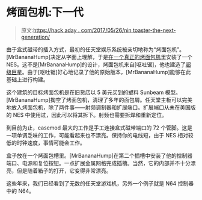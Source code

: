 # 烤面包机:下一代

> 原文:[https://hack aday . com/2017/05/26/nin toaster-the-next-generation/](https://hackaday.com/2017/05/26/nintoaster-the-next-generation/)

由于盒式磁带的插入方式，最初的任天堂娱乐系统被亲切地称为“烤面包机”。[MrBananaHump]决定从字面上理解，于是[在一个真正的烤面包机](http://imgur.com/a/Wvi83)里安装了一个 NES。这不是[MrBananaHump]的设计，烤面包机来自[呕吐锯]，他也建造了[超级巨星](https://hackaday.com/2009/03/22/snes-toaster/)。由于[呕吐锯]好心地记录了他的原始版本，[MrBananaHump]能够在此基础上进行构建。

这个建筑的目标烤面包机是在旧货店以 5 美元买到的塑料 Sunbeam 模型。[MrBananaHump]掏空了烤面包机，清理了多年的面包屑。任天堂主板可以完美地放入烤面包机，除了两件事——射频调制器和扩展端口。扩展端口从未在美国版的 NES 中使用过，因此可以将其拆下。射频也需要拆焊和重新定位。

到目前为止，casemod 最大的工作是手工连接盒式磁带端口的 72 个管脚。这是一项单调乏味的工作，可能看起来也不漂亮。保持你的电线短，由于 NES 相对较低的时钟速度，事情可能会工作。

盒子放在一个烤面包槽里。[MrBananaHump]在第二个插槽中安装了他的控制器端口、电源和复位按钮。一点扩展金属网格完成插槽。当然，它的内部并不十分漂亮，但是随着箱子的打开，它变得非常漂亮。

这些年来，我们已经看到了无数的任天堂游戏机，另外一个例子就是 N64 控制器中的 N64。